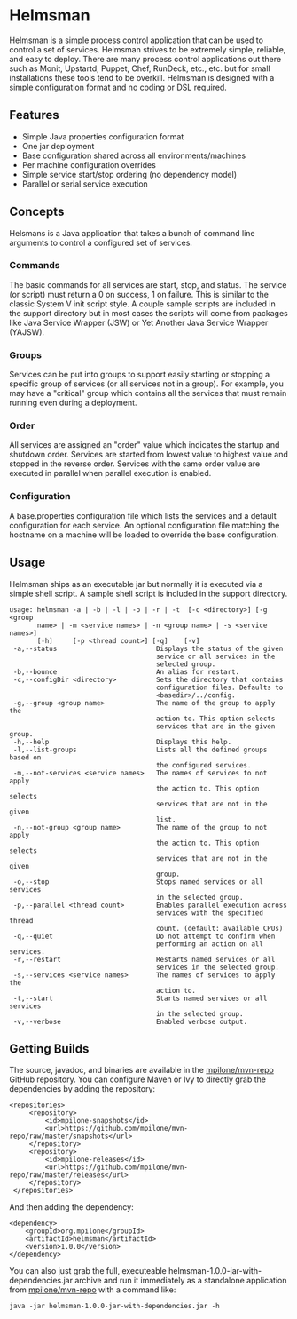 # Helmsman

Helmsman is a simple process control application that can be used to control a set of services. Helmsman strives to be extremely simple, reliable, and easy to deploy. There are many process control applications out there such as Monit, Upstartd, Puppet, Chef, RunDeck, etc., etc. but for small installations these tools tend to be overkill. Helmsman is designed with a simple configuration format and no coding or DSL required.

## Features

* Simple Java properties configuration format
* One jar deployment
* Base configuration shared across all environments/machines
* Per machine configuration overrides
* Simple service start/stop ordering (no dependency model)
* Parallel or serial service execution

## Concepts

Helsmans is a Java application that takes a bunch of command line arguments to control a configured set of services.

### Commands

The basic commands for all services are start, stop, and status. The service (or script) must return a 0 on success, 1 on failure. This is similar to the classic System V init script style. A couple sample scripts are included in the support directory but in most cases the scripts will come from packages like Java Service Wrapper (JSW) or Yet Another Java Service Wrapper (YAJSW).

### Groups

Services can be put into groups to support easily starting or stopping a specific group of services (or all services not in a group). For example, you may have a "critical" group which contains all the services that must remain running even during a deployment.

### Order

All services are assigned an "order" value which indicates the startup and shutdown order. Services are started from lowest value to highest value and stopped in the reverse order. Services with the same order value are executed in parallel when parallel execution is enabled.

### Configuration

A base.properties configuration file which lists the services and a default configuration for each service. An optional configuration file matching the hostname on a machine will be loaded to override the base configuration.

## Usage

Helmsman ships as an executable jar but normally it is executed via a simple shell script. A sample shell script is included in the support directory.

    usage: helmsman -a | -b | -l | -o | -r | -t  [-c <directory>] [-g <group
           name> | -m <service names> | -n <group name> | -s <service names>]
           [-h]     [-p <thread count>] [-q]    [-v]
     -a,--status                         Displays the status of the given
                                         service or all services in the
                                         selected group.
     -b,--bounce                         An alias for restart.
     -c,--configDir <directory>          Sets the directory that contains
                                         configuration files. Defaults to
                                         <basedir>/../config.
     -g,--group <group name>             The name of the group to apply the
                                         action to. This option selects
                                         services that are in the given group.
     -h,--help                           Displays this help.
     -l,--list-groups                    Lists all the defined groups based on
                                         the configured services.
     -m,--not-services <service names>   The names of services to not apply
                                         the action to. This option selects
                                         services that are not in the given
                                         list.
     -n,--not-group <group name>         The name of the group to not apply
                                         the action to. This option selects
                                         services that are not in the given
                                         group.
     -o,--stop                           Stops named services or all services
                                         in the selected group.
     -p,--parallel <thread count>        Enables parallel execution across
                                         services with the specified thread
                                         count. (default: available CPUs)
     -q,--quiet                          Do not attempt to confirm when
                                         performing an action on all services.
     -r,--restart                        Restarts named services or all
                                         services in the selected group.
     -s,--services <service names>       The names of services to apply the
                                         action to.
     -t,--start                          Starts named services or all services
                                         in the selected group.
     -v,--verbose                        Enabled verbose output.

## Getting Builds

The source, javadoc, and binaries are available in the 
[mpilone/mvn-repo](https://github.com/mpilone/mvn-repo) GitHub repository. You
can configure Maven or Ivy to directly grab the dependencies by adding the repository:

    <repositories>
         <repository>
             <id>mpilone-snapshots</id>
             <url>https://github.com/mpilone/mvn-repo/raw/master/snapshots</url>
         </repository>
         <repository>
             <id>mpilone-releases</id>
             <url>https://github.com/mpilone/mvn-repo/raw/master/releases</url>
         </repository>
     </repositories>

And then adding the dependency:

    <dependency>
        <groupId>org.mpilone</groupId>
        <artifactId>helmsman</artifactId>
        <version>1.0.0</version>
    </dependency>

You can also just grab the full, executeable helmsman-1.0.0-jar-with-dependencies.jar archive and run it immediately as a standalone application from [mpilone/mvn-repo](https://github.com/mpilone/mvn-repo/tree/master/releases/org/mpilone/helmsman/) with a command like:

    java -jar helmsman-1.0.0-jar-with-dependencies.jar -h
